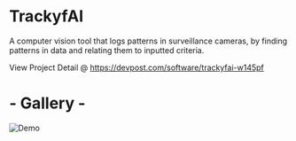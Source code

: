 # TrackyfAI
A computer vision tool that logs patterns in surveillance cameras, by finding patterns in data and relating them to inputted criteria.

View Project Detail @ https://devpost.com/software/trackyfai-w145pf

# - Gallery -
![Demo](https://github.com/alitoyserkani/TrackyfAI/blob/master/ScreenShot1.png)
